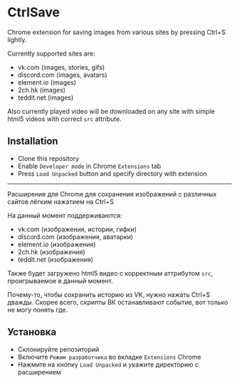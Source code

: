 # CtrlSave

Chrome extension for saving images from various sites by pressing Ctrl+S lightly.

Currently supported sites are:

- vk.com (images, stories, gifs)
- discord.com (images, avatars)
- element.io (images)
- 2ch.hk (images)
- teddit.net (images)

Also currently played video will be downloaded on any site with simple html5 videos with correct `src` attribute.

## Installation

- Clone this repository
- Enable `Developer mode` in Chrome `Extensions` tab
- Press `Load Unpacked` button and specify directory with extension

---

Расширение для Chrome для сохранения изображений с различных сайтов лёгким нажатием на Ctrl+S

На данный момент поддерживаются:

- vk.com (изображения, истории, гифки)
- discord.com (изображения, аватарки)
- element.io (изображения)
- 2ch.hk (изображения)
- teddit.net (изображения)

Также будет загружено html5 видео с корректным аттрибутом `src`, проигрываемое в данный момент.

Почему-то, чтобы сохранить историю из VK, нужно нажать Ctrl+S дважды. Скорее всего, скрипты ВК останавливают событие, вот только не могу понять где.

## Установка

- Склонируйте репозиторий
- Включите `Режим разработчика` во вкладке `Extensions` Chrome
- Нажмите на кнопку `Load Unpacked` и укажите директорию с расширением
